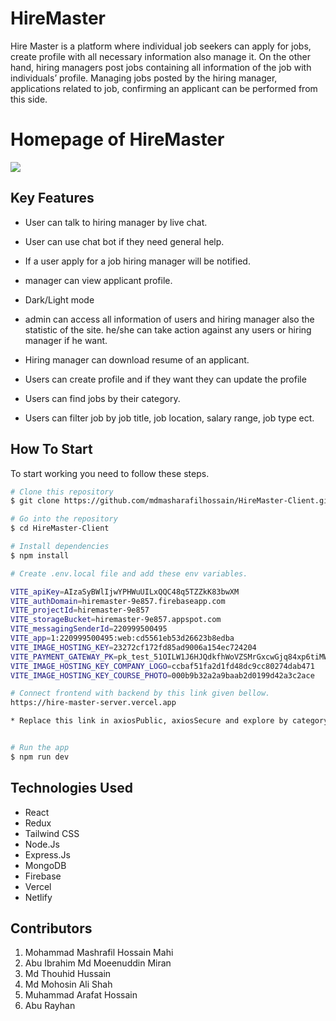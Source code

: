 # HireMaster
Hire Master is a platform where individual job seekers can apply for jobs, create profile with all necessary information also manage it. On the other hand, hiring managers post jobs containing all information of the job with individuals’ profile. Managing jobs posted by the hiring manager, applications related to job, confirming an applicant can be performed from this side.



# Homepage of HireMaster

![](https://i.ibb.co/VNs1WfR/screencapture-localhost-5173-2024-03-07-14-37-27.jpg)


## Key Features

* User can talk to hiring manager by live chat.

* User can use chat bot if they need general help.
  
* If a user apply for a job hiring manager will be notified.  

* manager can view applicant profile.

* Dark/Light mode

* admin can access all information of users and hiring manager also the statistic of the site. he/she can take action against any users or hiring manager if he want.

* Hiring manager can download resume of an applicant.

* Users can create profile and if they want they can update the profile

* Users can find jobs by their category.

* Users can filter job by job title, job location, salary range, job type ect.


## How To Start

To start working you need to follow these steps.

```bash
# Clone this repository
$ git clone https://github.com/mdmasharafilhossain/HireMaster-Client.git

# Go into the repository
$ cd HireMaster-Client

# Install dependencies
$ npm install

# Create .env.local file and add these env variables.

VITE_apiKey=AIzaSyBWlIjwYPHWuUILxQQC48q5TZZkK83bwXM 
VITE_authDomain=hiremaster-9e857.firebaseapp.com
VITE_projectId=hiremaster-9e857
VITE_storageBucket=hiremaster-9e857.appspot.com
VITE_messagingSenderId=220999500495
VITE_app=1:220999500495:web:cd5561eb53d26623b8edba
VITE_IMAGE_HOSTING_KEY=23272cf172fd85ad9006a154ec724204
VITE_PAYMENT_GATEWAY_PK=pk_test_51OILW1J6HJQdkfhWoVZSMrGxcwGjq84xp6tiMWTTLI8XjyOSYrfhxnPlqXjIwdXQqYmPzBUVfchI1BzIY1iQrwoB009SocRKXc
VITE_IMAGE_HOSTING_KEY_COMPANY_LOGO=ccbaf51fa2d1fd48dc9cc80274dab471
VITE_IMAGE_HOSTING_KEY_COURSE_PHOTO=000b9b32a2a9baab2d0199d42a3c2ace

# Connect frontend with backend by this link given bellow.
https://hire-master-server.vercel.app

* Replace this link in axiosPublic, axiosSecure and explore by category if needed.


# Run the app
$ npm run dev

```

## Technologies Used
* React
* Redux
* Tailwind CSS
* Node.Js
* Express.Js
* MongoDB
* Firebase
* Vercel
* Netlify

## Contributors
1. Mohammad Mashrafil Hossain Mahi
2. Abu Ibrahim Md Moeenuddin Miran
3. Md Thouhid Hussain
4. Md Mohosin Ali Shah
5. Muhammad Arafat Hossain
6. Abu Rayhan










